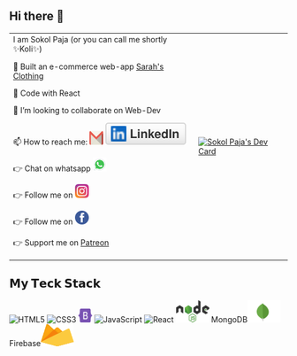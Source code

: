 ## Hi there 👋
<table>
  <tr>
    <td valign="center">
     I am Sokol Paja (or you can call me shortly ✨Koli✨)

🔭 Built an e-commerce web-app [Sarah's Clothing](https://sarahs-clothing.herokuapp.com/)

🌱 Code with React
      
👯 I’m looking to collaborate on Web-Dev

📫 How to reach me: <a href="https://www.gmail.com"><img src="/img/gmail-icon.svg" alt="gmail" height="25" width="25"/></a> [<img src="/img/linkedin.svg"/>](www.linkedin.com/in/sokol-paja)

👉 Chat on whatsapp [<img src="/img/whatsapp.svg" alt="whatsapp me"  height="25" width="25"/>](https://wa.me/355676792890?text=Hello%20There%21%0AI%20want%20to%20connect%20with%20you%2C)

👉 Follow me on [<img src="/img/instagram-2-1.svg" alt="instagram" height="25" width="25"/>](https://www.instagram.com/kolpaja/)

👉 Follow me on [<img src="/img/facebook-3.svg" alt="facebook" height="25" width="25"/>](https://www.facebook.com/profile.php?id=100012553262237)

👉 Support me on [Patreon](https://www.patreon.com/codewithkoli)
  <td >
      <a href="https://app.daily.dev/kolpaja"><img src="https://api.daily.dev/devcards/e890625d486c452bbabcf409dc29279d.png?r=fvz" width="400" alt="Sokol Paja's Dev Card"/></a>
    </td>
  </tr>
  </table>

## 𝗠𝘆 𝗧𝗲𝗰𝗸 𝗦𝘁𝗮𝗰𝗸

![HTML5](https://img.shields.io/badge/-HTML5-%23E44D27?style=flat-square&logo=html5&logoColor=ffffff)
![CSS3](https://img.shields.io/badge/-CSS3-%231572B6?style=flat-square&logo=css3)
<img src="/img/bootstrap.svg"  height="25" width="25">
![JavaScript](https://img.shields.io/badge/-JavaScript-%23F7DF1C?style=flat-square&logo=javascript&logoColor=000000&labelColor=%23F7DF1C&color=%23FFCE5A)
![React](https://img.shields.io/badge/-React-%23282C34?style=flat-square&logo=react)
<img src="/img/nodejs-1.svg" alt="nodejs" height="40" width="60">
MongoDB<img src="/img/mongodb.svg" alt="nodejs" height="40" width="60">
Firebase<img src="/img/firebase.svg" alt="nodejs" height="40" width="60">
